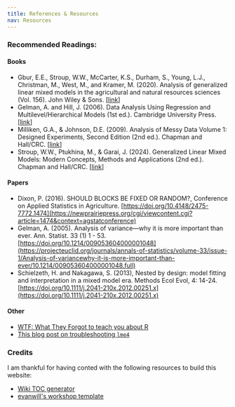 ```yaml
---
title: References & Resources
nav: Resources
---
```


### Recommended Readings:  

#### Books 

- Gbur, E.E., Stroup, W.W., McCarter, K.S., Durham, S., Young, L.J., Christman, M., West, M., and Kramer, M. (2020). Analysis of generalized linear mixed models in the agricultural and natural resources sciences (Vol. 156). John Wiley & Sons. [[link](https://www.wiley.com/en-us/Analysis+of+Generalized+Linear+Mixed+Models+in+the+Agricultural+and+Natural+Resources+Sciences-p-9780891181828)]
-	Gelman, A. and Hill, J. (2006). Data Analysis Using Regression and Multilevel/Hierarchical Models (1st ed.). Cambridge University Press. [[link](https://www.amazon.com/Analysis-Regression-Multilevel-Hierarchical-Models/dp/052168689X/ref=pd_lpo_sccl_3/131-3172861-4727912?pd_rd_w=mjiqJ&content-id=amzn1.sym.4c8c52db-06f8-4e42-8e56-912796f2ea6c&pf_rd_p=4c8c52db-06f8-4e42-8e56-912796f2ea6c&pf_rd_r=G0DJKJDQA9GM5S2RABKA&pd_rd_wg=Apa9i&pd_rd_r=e8be25f9-32fa-442e-a7e6-e51f94e5d229&pd_rd_i=052168689X&psc=1)]
-	Milliken, G.A., & Johnson, D.E. (2009). Analysis of Messy Data Volume 1: Designed Experiments, Second Edition (2nd ed.). Chapman and Hall/CRC. [[link](https://doi.org/10.1201/EBK1584883340)]
-	Stroup, W.W., Ptukhina, M., & Garai, J. (2024). Generalized Linear Mixed Models: Modern Concepts, Methods and Applications (2nd ed.). Chapman and Hall/CRC. [[link](https://www.routledge.com/Generalized-Linear-Mixed-Models-Modern-Concepts-Methods-and-Applications/Stroup-Ptukhina-Garai/p/book/9781498755566?srsltid=AfmBOop80SBSwTFMCIzkiTtYe-5uir_Xnw2KVZxa1oXb4LJWrLRx0Wwq)]

#### Papers  

- Dixon, P. (2016). SHOULD BLOCKS BE FIXED OR RANDOM?, Conference on Applied Statistics in Agriculture. [https://doi.org/10.4148/2475-7772.1474](https://newprairiepress.org/cgi/viewcontent.cgi?article=1474&context=agstatconference)
- Gelman, A. (2005). Analysis of variance—why it is more important than ever. Ann. Statist. 33 (1) 1 - 53. [https://doi.org/10.1214/009053604000001048](https://projecteuclid.org/journals/annals-of-statistics/volume-33/issue-1/Analysis-of-variancewhy-it-is-more-important-than-ever/10.1214/009053604000001048.full)
- Schielzeth, H. and Nakagawa, S. (2013), Nested by design: model fitting and interpretation in a mixed model era. Methods Ecol Evol, 4: 14-24. [https://doi.org/10.1111/j.2041-210x.2012.00251.x](https://doi.org/10.1111/j.2041-210x.2012.00251.x)

#### Other 

- [WTF: What They Forgot to teach you about R](https://rstats.wtf/)
- [This blog post on troubleshooting `lme4`](https://rstudio-pubs-static.s3.amazonaws.com/33653_57fc7b8e5d484c909b615d8633c01d51.html)    

### Credits  

I am thankful for having conted with the following resources to build this website:  
- [Wiki TOC generator](https://ecotrust-canada.github.io/markdown-toc/)
- [evanwill's workshop template](https://github.com/evanwill/workshop-template-b)


